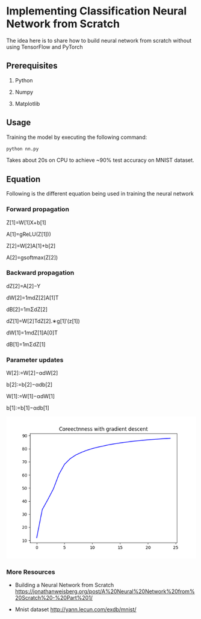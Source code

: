 # Implementing Classification Neural Network from Scratch

The idea here is to share how to build neural network from scratch without using TensorFlow and PyTorch

## Prerequisites
1. Python

2. Numpy

3. Matplotlib


## Usage
Training the model by executing the following command:
```bash
python nn.py
```
Takes about 20s on CPU to achieve ~90% test accuracy on MNIST dataset.

## Equation 
Following is the different equation being used in training the neural network

### Forward propagation

Z[1]=W[1]X+b[1] 

A[1]=gReLU(Z[1]))

Z[2]=W[2]A[1]+b[2]

A[2]=gsoftmax(Z[2])

### Backward propagation

dZ[2]=A[2]−Y
 
dW[2]=1mdZ[2]A[1]T
 
dB[2]=1mΣdZ[2]
 
dZ[1]=W[2]TdZ[2].∗g[1]′(z[1])
 
dW[1]=1mdZ[1]A[0]T
 
dB[1]=1mΣdZ[1]
 
### Parameter updates

W[2]:=W[2]−αdW[2]
 
b[2]:=b[2]−αdb[2]
 
W[1]:=W[1]−αdW[1]
 
b[1]:=b[1]−αdb[1]

![Correctness Image](Correctness.png)

### More Resources
- Building a Neural Network from Scratch
https://jonathanweisberg.org/post/A%20Neural%20Network%20from%20Scratch%20-%20Part%201/

- Mnist dataset
http://yann.lecun.com/exdb/mnist/

